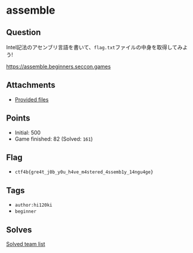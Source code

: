 # assemble
## Question
Intel記法のアセンブリ言語を書いて、`flag.txt`ファイルの中身を取得してみよう!

https://assemble.beginners.seccon.games

## Attachments
- [Provided files](files/)

## Points
- Initial: 500
- Game finished: 82 (Solved: `161`)

## Flag
- `ctf4b{gre4t_j0b_y0u_h4ve_m4stered_4ssemb1y_14ngu4ge}`

## Tags
- `author:hi120ki`
- `beginner`

## Solves
[Solved team list](./solves.md)